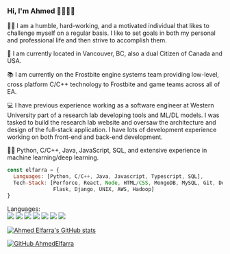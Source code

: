 ### Hi, I'm Ahmed 👋👋👋👋

👋🏽 I am a humble, hard-working, and a motivated individual that likes to challenge myself on a regular basis. I like to set goals in both my personal and professional life and then strive to accomplish them.

🌇 I am currently located in Vancouver, BC, also a dual Citizen of Canada and USA. 

📚 I am currently on the Frostbite engine systems team providing low-level, cross platform C/C++ technology to Frostbite and game teams across all of EA. 

💻 I have previous experience working as a software engineer at Western University part of a research lab developing tools and ML/DL models. I was tasked to build the research lab website and oversaw the architecture and design of the full-stack application. I have lots of development experience working on both front-end and back-end development. 

💪🏽 Python, C/C++, Java, JavaScript, SQL, and extensive experience in machine learning/deep learning. 


```javascript
const elfarra = {
  Languages: [Python, C/C++, Java, Javascript, Typescript, SQL],
  Tech-Stack: [Perforce, React, Node, HTML/CSS, MongoDB, MySQL, Git, Docker, Kubernetes, QT,  
               Flask, Django, UNIX, AWS, Hadoop]
}
```
Languages:   
![](https://img.shields.io/badge/Code-Python-informational?style=flat&logo=Python&logoColor=white&color=2bbc8a)
![](https://img.shields.io/badge/Code-Java-informational?style=flat&logo=Java&logoColor=white&color=2bbc8a)
![](https://img.shields.io/badge/Code-C++-informational?style=flat&logo=C++&logoColor=white&color=2bbc8a)
![](https://img.shields.io/badge/Code-C-informational?style=flat&logo=C&logoColor=white&color=2bbc8a)
![](https://img.shields.io/badge/Code-JavaScript-informational?style=flat&logo=JavaScript&logoColor=white&color=2bbc8a)
![](https://img.shields.io/badge/Code-PHP-informational?style=flat&logo=PHP&logoColor=white&color=2bbc8a)
![](https://img.shields.io/badge/Code-SQL-informational?style=flat&logo=SQL&logoColor=white&color=2bbc8a)

<!-- Tech Stack: -->

[![Ahmed Elfarra's GitHub stats](https://github-readme-stats.vercel.app/api?username=AhmedElfarra)](https://github.com/AhmedElfarra/github-readme-stats)

<!-- 
[![Linkedin: Ahmed](https://img.shields.io/badge/-ahmed-elfarra-blue?style=flat-square&logo=Linkedin&logoColor=white&link=https://www.linkedin.com/in/ahmed-elfarra/)](https://www.linkedin.com/in/ahmed-elfarra/) -->
[![GitHub AhmedElfarra](https://img.shields.io/github/followers/AhmedElfarra?label=follow&style=social)](https://github.com/AhmedElfarra)

